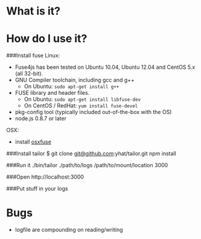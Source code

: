 # What is it?

# How do I use it?
###Install fuse
Linux:
* Fuse4js has been tested on Ubuntu 10.04, Ubuntu 12.04  and CentOS 5.x (all 32-bit).
* GNU Compiler toolchain, including gcc and g++
    * On Ubuntu: `sudo apt-get install g++`
* FUSE library and header files.
    * On Ubuntu: `sudo apt-get install libfuse-dev`
    * On CentOS / RedHat: `yum install fuse-devel`
* pkg-config tool (typically included out-of-the-box with the OS)
* node.js 0.8.7 or later

OSX:
* install [osxfuse](http://osxfuse.github.com/)

###Install tailor
	$ git clone git@github.com:yhat/tailor.git
	npm install

###Run it
	./bin/tailor ./path/to/logs /path/to/mount/location 3000

###Open http://localhost:3000

###Put stuff in your logs

# Bugs
- logfile are compounding on reading/writing

